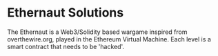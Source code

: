 # Ethernaut Solutions

The Ethernaut is a Web3/Solidity based wargame inspired from overthewire.org, played in the Ethereum Virtual Machine. Each level is a smart contract that needs to be 'hacked'.
